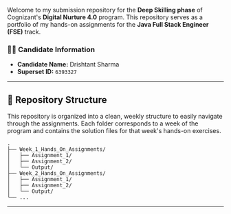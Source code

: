 
Welcome to my submission repository for the **Deep Skilling phase** of Cognizant's **Digital Nurture 4.0** program. This repository serves as a portfolio of my hands-on assignments for the **Java Full Stack Engineer (FSE)** track.

### 🧑‍💻 Candidate Information

  - **Candidate Name:** Drishtant Sharma
  - **Superset ID:** `6393327`

-----

## 📁 Repository Structure

This repository is organized into a clean, weekly structure to easily navigate through the assignments. Each folder corresponds to a week of the program and contains the solution files for that week's hands-on exercises.

```
.
├── Week_1_Hands_On_Assignments/
│   ├── Assignment_1/
│   ├── Assignment_2/
│   └── Output/
├── Week_2_Hands_On_Assignments/
│   ├── Assignment_1/
│   ├── Assignment_2/
│   └── Output/
└── ...
```

-----
 
